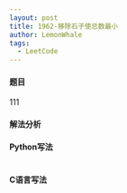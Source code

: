 ```yaml
---
layout: post
title: 1962-移除石子使总数最小
author: LemonWhale
tags:
  - LeetCode
---
```

#### 题目
111
#### 解法分析

#### Python写法
```Python

```
#### C语言写法
```C

```
